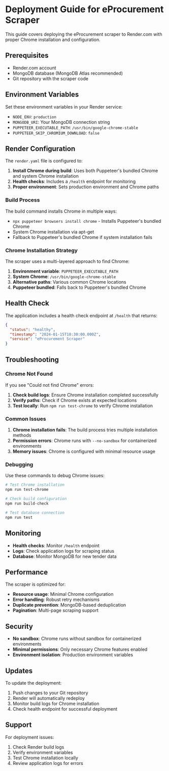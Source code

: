 # Deployment Guide for eProcurement Scraper

This guide covers deploying the eProcurement scraper to Render.com with proper Chrome installation and configuration.

## Prerequisites

- Render.com account
- MongoDB database (MongoDB Atlas recommended)
- Git repository with the scraper code

## Environment Variables

Set these environment variables in your Render service:

- `NODE_ENV`: `production`
- `MONGODB_URI`: Your MongoDB connection string
- `PUPPETEER_EXECUTABLE_PATH`: `/usr/bin/google-chrome-stable`
- `PUPPETEER_SKIP_CHROMIUM_DOWNLOAD`: `false`

## Render Configuration

The `render.yaml` file is configured to:

1. **Install Chrome during build**: Uses both Puppeteer's bundled Chrome and system Chrome installation
2. **Health checks**: Includes a `/health` endpoint for monitoring
3. **Proper environment**: Sets production environment and Chrome paths

### Build Process

The build command installs Chrome in multiple ways:
- `npx puppeteer browsers install chrome` - Installs Puppeteer's bundled Chrome
- System Chrome installation via apt-get
- Fallback to Puppeteer's bundled Chrome if system installation fails

### Chrome Installation Strategy

The scraper uses a multi-layered approach to find Chrome:

1. **Environment variable**: `PUPPETEER_EXECUTABLE_PATH`
2. **System Chrome**: `/usr/bin/google-chrome-stable`
3. **Alternative paths**: Various common Chrome locations
4. **Puppeteer bundled**: Falls back to Puppeteer's bundled Chrome

## Health Check

The application includes a health check endpoint at `/health` that returns:

```json
{
  "status": "healthy",
  "timestamp": "2024-01-15T10:30:00.000Z",
  "service": "eProcurement Scraper"
}
```

## Troubleshooting

### Chrome Not Found

If you see "Could not find Chrome" errors:

1. **Check build logs**: Ensure Chrome installation completed successfully
2. **Verify paths**: Check if Chrome exists at expected locations
3. **Test locally**: Run `npm run test-chrome` to verify Chrome installation

### Common Issues

1. **Chrome installation fails**: The build process tries multiple installation methods
2. **Permission errors**: Chrome runs with `--no-sandbox` for containerized environments
3. **Memory issues**: Chrome is configured with minimal resource usage

### Debugging

Use these commands to debug Chrome issues:

```bash
# Test Chrome installation
npm run test-chrome

# Check build configuration
npm run build-check

# Test database connection
npm run test
```

## Monitoring

- **Health checks**: Monitor `/health` endpoint
- **Logs**: Check application logs for scraping status
- **Database**: Monitor MongoDB for new tender data

## Performance

The scraper is optimized for:
- **Resource usage**: Minimal Chrome configuration
- **Error handling**: Robust retry mechanisms
- **Duplicate prevention**: MongoDB-based deduplication
- **Pagination**: Multi-page scraping support

## Security

- **No sandbox**: Chrome runs without sandbox for containerized environments
- **Minimal permissions**: Only necessary Chrome features enabled
- **Environment isolation**: Production environment variables

## Updates

To update the deployment:

1. Push changes to your Git repository
2. Render will automatically redeploy
3. Monitor build logs for Chrome installation
4. Check health endpoint for successful deployment

## Support

For deployment issues:
1. Check Render build logs
2. Verify environment variables
3. Test Chrome installation locally
4. Review application logs for errors 